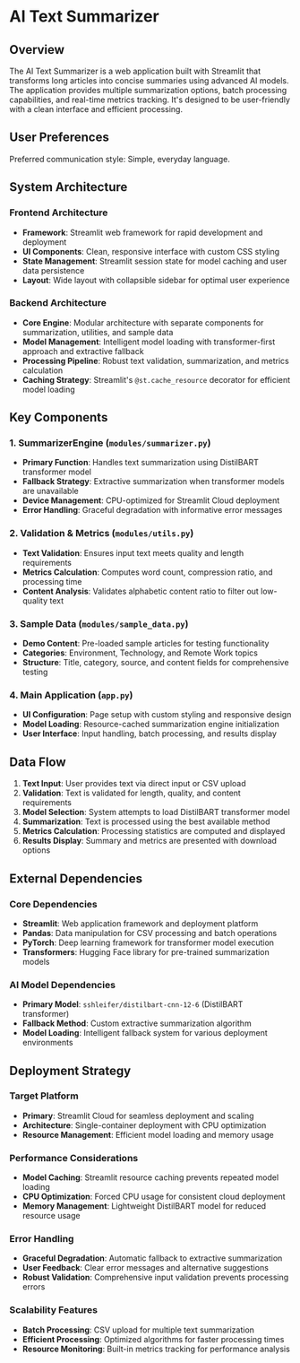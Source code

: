 # AI Text Summarizer

## Overview

The AI Text Summarizer is a web application built with Streamlit that transforms long articles into concise summaries using advanced AI models. The application provides multiple summarization options, batch processing capabilities, and real-time metrics tracking. It's designed to be user-friendly with a clean interface and efficient processing.

## User Preferences

Preferred communication style: Simple, everyday language.

## System Architecture

### Frontend Architecture
- **Framework**: Streamlit web framework for rapid development and deployment
- **UI Components**: Clean, responsive interface with custom CSS styling
- **State Management**: Streamlit session state for model caching and user data persistence
- **Layout**: Wide layout with collapsible sidebar for optimal user experience

### Backend Architecture
- **Core Engine**: Modular architecture with separate components for summarization, utilities, and sample data
- **Model Management**: Intelligent model loading with transformer-first approach and extractive fallback
- **Processing Pipeline**: Robust text validation, summarization, and metrics calculation
- **Caching Strategy**: Streamlit's `@st.cache_resource` decorator for efficient model loading

## Key Components

### 1. SummarizerEngine (`modules/summarizer.py`)
- **Primary Function**: Handles text summarization using DistilBART transformer model
- **Fallback Strategy**: Extractive summarization when transformer models are unavailable
- **Device Management**: CPU-optimized for Streamlit Cloud deployment
- **Error Handling**: Graceful degradation with informative error messages

### 2. Validation & Metrics (`modules/utils.py`)
- **Text Validation**: Ensures input text meets quality and length requirements
- **Metrics Calculation**: Computes word count, compression ratio, and processing time
- **Content Analysis**: Validates alphabetic content ratio to filter out low-quality text

### 3. Sample Data (`modules/sample_data.py`)
- **Demo Content**: Pre-loaded sample articles for testing functionality
- **Categories**: Environment, Technology, and Remote Work topics
- **Structure**: Title, category, source, and content fields for comprehensive testing

### 4. Main Application (`app.py`)
- **UI Configuration**: Page setup with custom styling and responsive design
- **Model Loading**: Resource-cached summarization engine initialization
- **User Interface**: Input handling, batch processing, and results display

## Data Flow

1. **Text Input**: User provides text via direct input or CSV upload
2. **Validation**: Text is validated for length, quality, and content requirements
3. **Model Selection**: System attempts to load DistilBART transformer model
4. **Summarization**: Text is processed using the best available method
5. **Metrics Calculation**: Processing statistics are computed and displayed
6. **Results Display**: Summary and metrics are presented with download options

## External Dependencies

### Core Dependencies
- **Streamlit**: Web application framework and deployment platform
- **Pandas**: Data manipulation for CSV processing and batch operations
- **PyTorch**: Deep learning framework for transformer model execution
- **Transformers**: Hugging Face library for pre-trained summarization models

### AI Model Dependencies
- **Primary Model**: `sshleifer/distilbart-cnn-12-6` (DistilBART transformer)
- **Fallback Method**: Custom extractive summarization algorithm
- **Model Loading**: Intelligent fallback system for various deployment environments

## Deployment Strategy

### Target Platform
- **Primary**: Streamlit Cloud for seamless deployment and scaling
- **Architecture**: Single-container deployment with CPU optimization
- **Resource Management**: Efficient model loading and memory usage

### Performance Considerations
- **Model Caching**: Streamlit resource caching prevents repeated model loading
- **CPU Optimization**: Forced CPU usage for consistent cloud deployment
- **Memory Management**: Lightweight DistilBART model for reduced resource usage

### Error Handling
- **Graceful Degradation**: Automatic fallback to extractive summarization
- **User Feedback**: Clear error messages and alternative suggestions
- **Robust Validation**: Comprehensive input validation prevents processing errors

### Scalability Features
- **Batch Processing**: CSV upload for multiple text summarization
- **Efficient Processing**: Optimized algorithms for faster processing times
- **Resource Monitoring**: Built-in metrics tracking for performance analysis